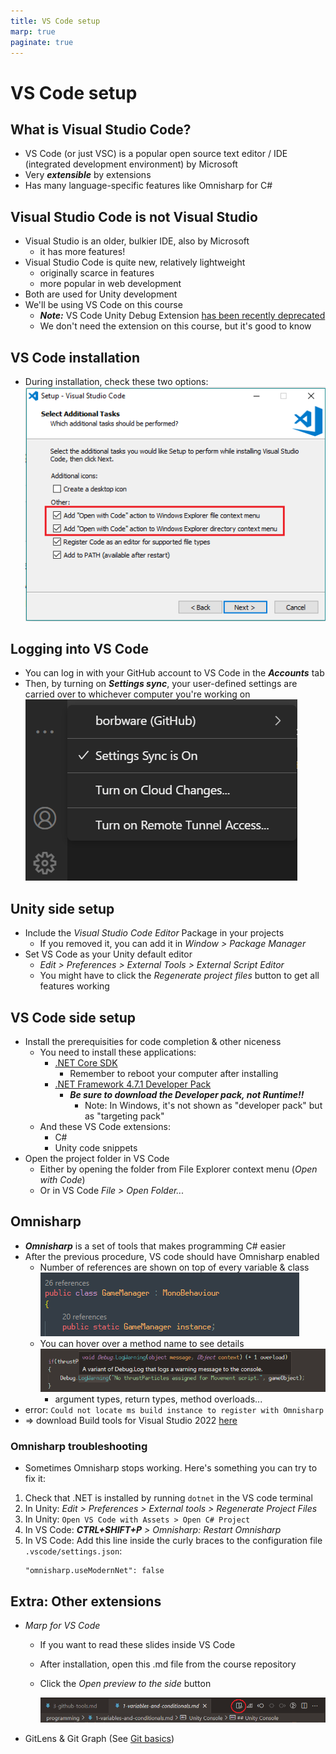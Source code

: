 ```yaml
---
title: VS Code setup
marp: true
paginate: true
---
```

<!-- headingDivider: 3 -->
<!-- class: invert -->

# VS Code setup

## What is Visual Studio Code?

* VS Code (or just VSC) is a popular open source text editor / IDE (integrated development environment) by Microsoft
* Very ***extensible*** by extensions
* Has many language-specific features like Omnisharp for C#
## Visual Studio Code is not Visual Studio
  * Visual Studio is an older, bulkier IDE, also by Microsoft
    * it has more features!
  * Visual Studio Code is quite new, relatively lightweight
    * originally scarce in features
    * more popular in web development
* Both are used for Unity development
* We'll be using VS Code on this course
  * ***Note:*** VS Code Unity Debug Extension [has been recently deprecated](https://github.com/Unity-Technologies/vscode-unity-debug/issues/206)
  * We don't need the extension on this course, but it's good to know

## VS Code installation

* During installation, check these two options:
  ![](imgs/vscode-installation.png)

## Logging into VS Code

* You can log in with your GitHub account to VS Code in the ***Accounts*** tab
* Then, by turning on ***Settings sync***, your user-defined settings are carried over to whichever computer you're working on
  ![](imgs/vscode-settingssync.png)


## Unity side setup

* Include the *Visual Studio Code Editor* Package in your projects
  * If you removed it, you can add it in *Window > Package Manager*
* Set VS Code as your Unity default editor
  * *Edit > Preferences > External Tools > External Script Editor*
  * You might have to click the *Regenerate project files* button to get all features working 

## VS Code side setup
* Install the prerequisities for code completion & other niceness
  * You need to install these applications:
    * [.NET Core SDK](https://code.visualstudio.com/docs/other/unity#_prerequisites)
      * Remember to reboot your computer after installing
    * [.NET Framework 4.7.1 Developer Pack](https://code.visualstudio.com/docs/other/unity#_enabling-code-completion-for-recent-versions-of-unity)
      * ***Be sure to download the Developer pack, not Runtime!!***
        * Note: In Windows, it's not shown as "developer pack" but as "targeting pack"
  * And these VS Code extensions:
    * C#
    * Unity code snippets
* Open the project folder in VS Code
  * Either by opening the folder from File Explorer context menu (*Open with Code*)
  * Or in VS Code *File >  Open Folder...*

## Omnisharp

* ***Omnisharp*** is a set of tools that makes programming C# easier
* After the previous procedure, VS code should have Omnisharp enabled
  * Number of references are shown on top of every variable & class
    ![](imgs/references.png)
  * You can hover over a method name to see details
    ![](imgs/hover-over-method.png)
    * argument types, return types, method overloads...
*  error: `Could not locate ms build instance to register with Omnisharp`
  * $\Rightarrow$ download Build tools for Visual Studio 2022 [here](https://visualstudio.microsoft.com/downloads/)

### Omnisharp troubleshooting

* Sometimes Omnisharp stops working. Here's something you can try to fix it:
1) Check that .NET is installed by running `dotnet` in the VS code terminal
2) In Unity: *Edit > Preferences > External tools > Regenerate Project Files*
3) In Unity: `Open VS Code with Assets > Open C# Project` 
4) In VS Code: ***CTRL+SHIFT+P*** *> Omnisharp: Restart Omnisharp*
5) In VS Code: Add this line inside the curly braces to the configuration file `.vscode/settings.json`:
    ```
    "omnisharp.useModernNet": false
    ```

## Extra: Other extensions
<!-- _backgroundColor: #5d275d -->
* *Marp for VS Code*
  * If you want to read these slides inside VS Code
  * After installation, open this .md file from the course repository
  * Click the *Open preview to the side* button

    ![](imgs/vscode-marp-preview.png)
* GitLens & Git Graph (See [Git basics](../project-management/1-git-basics))
